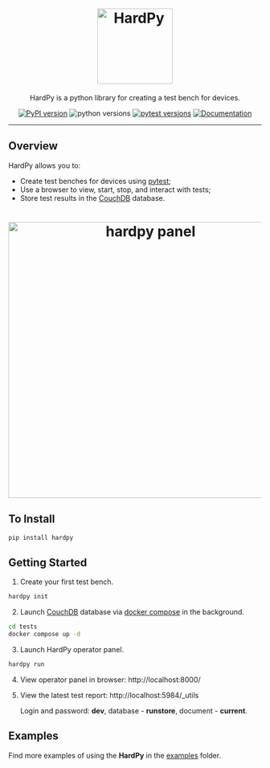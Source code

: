 <h1 align="center">
    <img src="https://raw.githubusercontent.com/everypinio/hardpy/main/docs/img/logo256.png" alt="HardPy" style="width:150px;">
</h1>

<p align="center">
HardPy is a python library for creating a test bench for devices.
</p>

<div align="center">

[![PyPI version](https://badge.fury.io/py/hardpy.svg)](https://badge.fury.io/py/hardpy)
![python versions](https://img.shields.io/pypi/pyversions/hardpy.svg)
[![pytest versions](https://img.shields.io/badge/pytest-%3E%3D7.0%20%3C9.0-blue)](https://docs.pytest.org/en/latest/)
[![Documentation](https://img.shields.io/badge/Documentation%20-Overview%20-%20%23007ec6)](https://everypinio.github.io/hardpy/)

</div>

---

## Overview

HardPy allows you to:

* Create test benches for devices using [pytest](https://docs.pytest.org/);
* Use a browser to view, start, stop, and interact with tests;
* Store test results in the [CouchDB](https://couchdb.apache.org/) database.

<h1 align="center">
    <img src="https://raw.githubusercontent.com/everypinio/hardpy/main/docs/img/hardpy_panel.gif" alt="hardpy panel" style="width:550px;">
</h1>

## To Install

```bash
pip install hardpy
```

## Getting Started

1. Create your first test bench.
```bash
hardpy init
```
2. Launch [CouchDB](https://couchdb.apache.org/) database via [docker compose](https://docs.docker.com/compose/) in the background.
```bash
cd tests
docker compose up -d
```
3. Launch HardPy operator panel.
```bash
hardpy run
```
4. View operator panel in browser: http://localhost:8000/
5. View the latest test report: http://localhost:5984/_utils

    Login and password: **dev**, database - **runstore**, document - **current**.

## Examples

Find more examples of using the **HardPy** in the [examples](https://github.com/everypinio/hardpy/tree/main/examples) folder.
